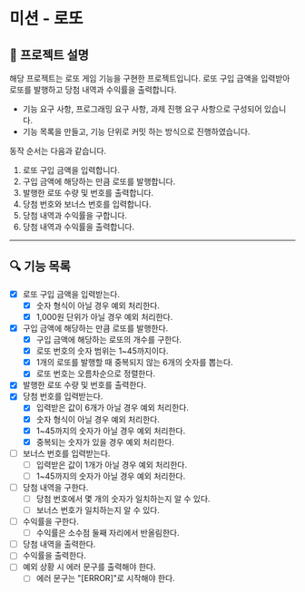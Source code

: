 # 미션 - 로또

## 🚀 프로젝트 설명

해당 프로젝트는 로또 게임 기능을 구현한 프로젝트입니다.
로또 구입 금액을 입력받아 로또를 발행하고 당첨 내역과 수익률을 출력합니다.

- 기능 요구 사항, 프로그래밍 요구 사항, 과제 진행 요구 사항으로 구성되어 있습니다.
- 기능 목록을 만들고, 기능 단위로 커밋 하는 방식으로 진행하였습니다.

동작 순서는 다음과 같습니다.
1. 로또 구입 금액을 입력합니다.
2. 구입 금액에 해당하는 만큼 로또를 발행합니다.
3. 발행한 로또 수량 및 번호를 출력합니다.
4. 당첨 번호와 보너스 번호를 입력합니다.
5. 당첨 내역과 수익률을 구합니다.
6. 당첨 내역과 수익률을 출력합니다.

---

## 🔍 기능 목록

- [x] 로또 구입 금액을 입력받는다.
    - [x] 숫자 형식이 아닐 경우 예외 처리한다. 
    - [x] 1,000원 단위가 아닐 경우 예외 처리한다.
- [x] 구입 금액에 해당하는 만큼 로또를 발행한다.
    - [x] 구입 금액에 해당하는 로또의 개수를 구한다.
    - [x] 로또 번호의 숫자 범위는 1~45까지이다.
    - [x] 1개의 로또를 발행할 때 중복되지 않는 6개의 숫자를 뽑는다.
    - [x] 로또 번호는 오름차순으로 정렬한다.
- [x] 발행한 로또 수량 및 번호를 출력한다.
- [x] 당첨 번호를 입력받는다.
    - [x] 입력받은 값이 6개가 아닐 경우 예외 처리한다.
    - [x] 숫자 형식이 아닐 경우 예외 처리한다.
    - [x] 1~45까지의 숫자가 아닐 경우 예외 처리한다.
    - [x] 중복되는 숫자가 있을 경우 예외 처리한다.
- [ ] 보너스 번호를 입력받는다.
    - [ ] 입력받은 값이 1개가 아닐 경우 예외 처리한다.
    - [ ] 1~45까지의 숫자가 아닐 경우 예외 처리한다.
- [ ] 당첨 내역을 구한다.
    - [ ] 당첨 번호에서 몇 개의 숫자가 일치하는지 알 수 있다.
    - [ ] 보너스 번호가 일치하는지 알 수 있다.
- [ ] 수익률을 구한다.
    - [ ] 수익률은 소수점 둘째 자리에서 반올림한다.
- [ ] 당첨 내역을 출력한다.
- [ ] 수익률을 출력한다.
- [ ] 예외 상황 시 에러 문구를 출력해야 한다.
    - [ ] 에러 문구는 "[ERROR]"로 시작해야 한다.
